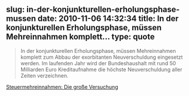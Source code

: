 slug: in-der-konjunkturellen-erholungsphase-mussen
date: 2010-11-06 14:32:34
title: In der konjunkturellen Erholungsphase, müssen Mehreinnahmen komplett...
type: quote
---

> In der konjunkturellen Erholungsphase, müssen Mehreinnahmen komplett zum Abbau der exorbitanten Neuverschuldung eingesetzt werden. Im laufenden Jahr wird der Bundeshaushalt mit rund 50 Milliarden Euro Kreditaufnahme die höchste Neuverschuldung aller Zeiten verzeichnen.

[Steuermehreinnahmen: Die große Versuchung](http://www.insm-oekonomenblog.de/allgemein/steuermehreinnahmen-die-grose-versuchung/)
